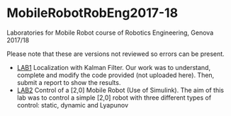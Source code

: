 # MobileRobotRobEng2017-18
Laboratories for Mobile Robot course of Robotics Engineering, Genova 2017/18

 Please note that these are versions not reviewed so errors can be present.
* [LAB1](https://github.com/torydebra/MobileRobotsRobEng2017-18/tree/master/Lab01) Localization with Kalman Filter.
  Our work was to understand, complete and modify the code provided (not uploaded here). Then, submit a report to show the results. 
* [LAB2](https://github.com/torydebra/MobileRobotsRobEng2017-18/tree/master/Lab02) Control of a [2,0] Mobile Robot (Use of Simulink). The aim of this lab was to control a simple [2,0] robot with three different types of control: static, dynamic and Lyapunov

